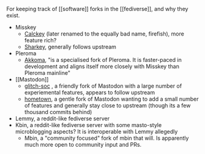For keeping track of [[software]] forks in the [[fediverse]], and why they exist.

- Misskey
	- [Calckey](https://joinfirefish.org/) (later renamed to the equally bad name, firefish), more feature rich?
	- [Sharkey](https://joinsharkey.org), generally follows upstream
- Pleroma
	- [Akkoma](https://akkoma.social/), "is a specialised fork of Pleroma. It is faster-paced in development and aligns itself more closely with Misskey than Pleroma mainline"
- [[Mastodon]]
	- [glitch-soc](https://glitch-soc.github.io/docs/) , a friendly fork of Mastodon with a large number of experiemental features, appears to follow upstream
	- [hometown](https://github.com/hometown-fork/hometown), a gentle fork of Mastodon wanting to add a small number of features and generally stay close to upstream (though its a few thousand commits behind)
- Lemmy, a reddit-like fediverse server
- Kbin, a reddit-like fediverse server with some masto-style microblogging aspects?  It is interoperable with Lemmy allegedly
	- Mbin, a "community focused" fork of mbin that will.  Is apparently much more open to community input and PRs.

